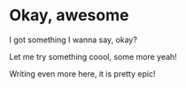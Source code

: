 # Okay, awesome
I got something I wanna say, okay?

Let me try something coool, some more yeah!

Writing even more here, it is pretty epic!